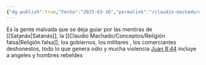 ```yaml
---
{"dg-publish":true,"Fecha":"2025-03-16","permalink":"/claudio-machado/conceptos/descendencia-de-la-serpiente/","dgPassFrontmatter":true}
---
```


Es la gente malvada que se deja guiar por las mentiras de [[Satanás\|Satanás]], la [[Claudio Machado/Conceptos/Religión falsa\|Religión falsa]], los gobiernos, los militares , los comerciantes deshonestos, todo lo que genera odio y mucha violencia [Juan 8:44](https://wol.jw.org/es/wol/b/r4/lp-s/nwtsty/43/8#v=43:8:44) incluye a angeles y hombres rebeldes 
